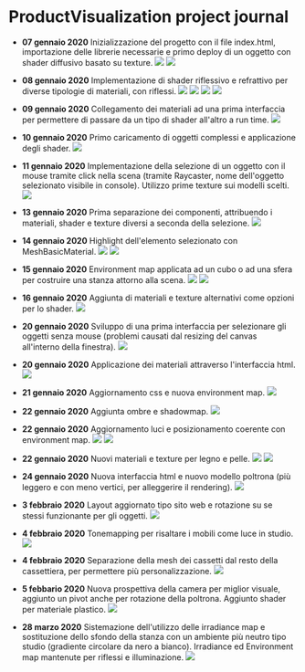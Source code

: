# ProductVisualization project journal

* **07 gennaio 2020**
Inizializzazione del progetto con il file index.html, importazione delle librerie necessarie e primo deploy di un oggetto con shader diffusivo basato su texture.
![](report/03.png)
![](report/02.png)

* **08 gennaio 2020**
Implementazione di shader riflessivo e refrattivo per diverse tipologie di materiali, con riflessi.
![](report/06.png)
![](report/04.png)
![](report/07.png)
![](report/09.png)

* **09 gennaio 2020**
Collegamento dei materiali ad una prima interfaccia per permettere di passare da un tipo di shader all'altro a run time.
![](report/10.png)

* **10 gennaio 2020**
Primo caricamento di oggetti complessi e applicazione degli shader.
![](report/11.png)

* **11 gennaio 2020**
Implementazione della selezione di un oggetto con il mouse tramite click nella scena (tramite Raycaster, nome dell'oggetto selezionato visibile in console). Utilizzo prime texture sui modelli scelti.
![](report/12.png)

* **13 gennaio 2020**
Prima separazione dei componenti, attribuendo i materiali, shader e texture diversi a seconda della selezione.
![](report/13.png)

* **14 gennaio 2020**
Highlight dell'elemento selezionato con MeshBasicMaterial.
![](report/14.png)
![](report/15.png)

* **15 gennaio 2020**
Environment map applicata ad un cubo o ad una sfera per costruire una stanza attorno alla scena.
![](report/17.png)
![](report/18.png)

* **16 gennaio 2020**
Aggiunta di materiali e texture alternativi come opzioni per lo shader.
![](report/19.png)

* **20 gennaio 2020**
Sviluppo di una prima interfaccia per selezionare gli oggetti senza mouse (problemi causati dal resizing del canvas all'interno della finestra).
![](report/20.png)

* **20 gennaio 2020**
Applicazione dei materiali attraverso l'interfaccia html.
![](report/21.png)

* **21 gennaio 2020**
Aggiornamento css e nuova environment map.
![](report/23.png)

* **22 gennaio 2020**
Aggiunta ombre e shadowmap.
![](report/24.png)

* **22 gennaio 2020**
Aggiornamento luci e posizionamento coerente con environment map.
![](report/25.png)
![](report/25.png)

* **22 gennaio 2020**
Nuovi materiali e texture per legno e pelle.
![](report/27.png)
![](report/28.png)

* **24 gennaio 2020**
Nuova interfaccia html e nuovo modello poltrona (più leggero e con meno vertici, per alleggerire il rendering).
![](report/30.png)

* **3 febbraio 2020**
Layout aggiornato tipo sito web e rotazione su se stessi funzionante per gli oggetti.
![](report/31.png)

* **4 febbraio 2020**
Tonemapping per risaltare i mobili come luce in studio.
![](report/32.png)

* **4 febbraio 2020**
Separazione della mesh dei cassetti dal resto della cassettiera, per permettere più personalizzazione.
![](report/33.png)

* **5 febbario 2020**
Nuova prospettiva della camera per miglior visuale, aggiunto un pivot anche per rotazione della poltrona. Aggiunto shader per materiale plastico.
![](report/34.png)

* **28 marzo 2020**
Sistemazione dell'utilizzo delle irradiance map e sostituzione dello sfondo della stanza con un ambiente più neutro tipo studio (gradiente circolare da nero a bianco). Irradiance ed Environment map mantenute per riflessi e illuminazione.
![](report/studio.png)
